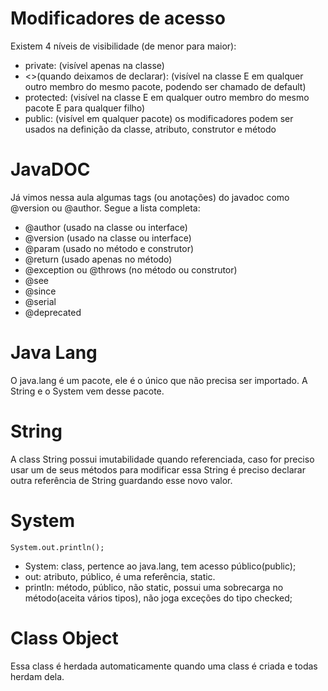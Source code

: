 # Modificadores de acesso

Existem 4 níveis de visibilidade (de menor para maior):

- private: (visível apenas na classe)
- <<package private>>(quando deixamos de declarar): (visível na classe E em qualquer outro membro do mesmo pacote, podendo ser chamado de default)
- protected: (visível na classe E em qualquer outro membro do mesmo pacote E para qualquer filho)
- public: (visível em qualquer pacote) os modificadores podem ser usados na definição da classe, atributo, construtor e método

# JavaDOC

Já vimos nessa aula algumas tags (ou anotações) do javadoc como @version ou @author. Segue a lista completa:

- @author (usado na classe ou interface)
- @version (usado na classe ou interface)
- @param (usado no método e construtor)
- @return (usado apenas no método)
- @exception ou @throws (no método ou construtor)
- @see
- @since
- @serial
- @deprecated

# Java Lang

O java.lang é um pacote, ele é o único que não precisa ser importado.
A String e o System vem desse pacote.

# String

A class String possui imutabilidade quando referenciada, caso for preciso usar um de seus métodos para modificar essa String é preciso declarar outra referência de String guardando esse novo valor.

# System

```
System.out.println();
```

- System: class, pertence ao java.lang, tem acesso público(public);
- out: atributo, público, é uma referência, static.
- println: método, público, não static, possui uma sobrecarga no método(aceita vários tipos), não joga exceções do tipo checked; 

# Class Object

Essa class é herdada automaticamente quando uma class é criada e todas herdam dela.